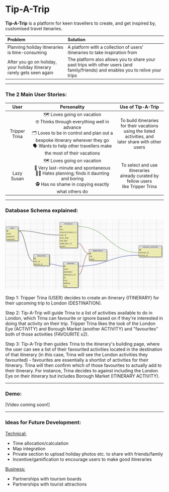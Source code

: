 # Tip-A-Trip
**Tip-A-Trip** is a platform for keen travellers to create, and get inspired by, customised travel itenaries.

| Problem  | Solution |
| :------------- | :------------- |
| Planning holiday itineraries is time-consuming  | A platform with a collection of users' itineraries to take inspiration from  |
| After you go on holiday, your holiday itinerary rarely gets seen again  | The platform also allows you to share your past trips with other users (and family/friends) and enables you to relive your trips  |

---------------------------------------

### The 2 Main User Stories:
| User | Personality | Use of Tip-A-Trip |
| :-------------: | :-------------: | :-------------: |
| Tripper Trina  | 🗺️ Loves going on vacation <br>  🤓 Thinks through everything well in advance <br> 🗂️ Loves to be in control and plan out a bespoke itinerary wherever they go <br> 🗣️ Wants to help other travellers make the most of their vacations | To build itineraries for their vacations <br> using the listed activities, and <br> later share with other users |
| Lazy Susan  | 🗺️ Loves going on vacation <br> 🤪 Very last-minute and spontaneous <br> 😵‍💫 Hates planning; finds it daunting and boring <br> 🕵️ Has no shame in copying exactly what others do  | To select and use itineraries <br> already curated by fellow users <br> like Tripper Trina |

----------------------------------------

### Database Schema explained:

![schema](readme_schema.png)

Step 1:
Tripper Trina (USER) decides to create an itinerary (ITINERARY) for their upcoming trip to London (DESTINATION).

Step 2:
Tip-A-Trip will guide Trina to a list of activities available to do in London, which Trina can favourite or ignore based on if they're interested in doing that activity on their trip. Tripper Trina likes the look of the London Eye (ACTIVITY) and Borough Market (another ACTIVITY) and "favourites" both of those activities (FAVOURITE x2).

Step 3:
Tip-A-Trip then guides Trina to the itinerary's building page, where the user can see a list of their favourited activities located in the destination of that itinerary (in this case, Trina will see the London activities they favourited) - favourites are essentially a shortlist of activities for their itinerary. Trina will then confirm which of those favourites to actually add to their itinerary. For instance, Trina decides to against including the London Eye on their itinerary but includes Borough Market (ITINERARY ACTIVITY).

----------------------------------------

### Demo:

[Video coming soon!]

----------------------------------------

### Ideas for Future Development:

<ins>Technical:</ins>
- Time allocation/calculation
- Map integration
- Private section to upload holiday photos etc. to share with friends/family
- Incentive/gamification to encourage users to make good itineraries

<ins>Business:</ins>
- Partnerships with tourism boards
- Partnerships with tourist attractions
